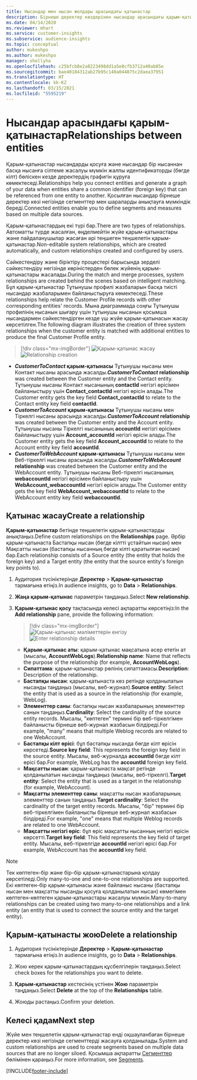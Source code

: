 ```yaml
---
title: Нысандар мен нысан жолдары арасындағы қатынастар
description: Бірнеше деректер көздерінен нысандар арасындағы қарым-қатынастарды жасап, басқарыңыз.
ms.date: 04/14/2020
ms.reviewer: mhart
ms.service: customer-insights
ms.subservice: audience-insights
ms.topic: conceptual
author: mukeshpo
ms.author: mukeshpo
manager: shellyha
ms.openlocfilehash: c25bfcb8e2a8223498dd1a5e8cfb3712a40ab85e
ms.sourcegitcommit: bae40184312ab27b95c140a044875c2daea37951
ms.translationtype: HT
ms.contentlocale: kk-KZ
ms.lasthandoff: 03/15/2021
ms.locfileid: "5595219"
---
```

# <a name="relationships-between-entities"></a><span data-ttu-id="293f3-103">Нысандар арасындағы қарым-қатынастар</span><span class="sxs-lookup"><span data-stu-id="293f3-103">Relationships between entities</span></span>

<span data-ttu-id="293f3-104">Қарым-қатынастар нысандарды қосуға және нысандар бір нысаннан басқа нысанға сілтеме жасалуы мүмкін жалпы идентификаторды (бөгде кілт) бөліскен кезде деректердің графигін құруға көмектеседі.</span><span class="sxs-lookup"><span data-stu-id="293f3-104">Relationships help you connect entities and generate a graph of your data when entities share a common identifier (foreign key) that can be referenced from one entity to another.</span></span> <span data-ttu-id="293f3-105">Қосылған нысандар бірнеше деректер көзі негізінде сегменттер мен шараларды анықтауға мүмкіндік береді.</span><span class="sxs-lookup"><span data-stu-id="293f3-105">Connected entities enable you to define segments and measures based on multiple data sources.</span></span>

<span data-ttu-id="293f3-106">Қарым-қатынастардың екі түрі бар.</span><span class="sxs-lookup"><span data-stu-id="293f3-106">There are two types of relationships.</span></span> <span data-ttu-id="293f3-107">Автоматты түрде жасалған, өңделмейтін жүйе қарым-қатынастары және пайдаланушылар жасаған әрі теңшеген теңшелетін қарым-қатынастар.</span><span class="sxs-lookup"><span data-stu-id="293f3-107">Non-editable system relationships, which are created automatically, and custom relationships created and configured by users.</span></span>

<span data-ttu-id="293f3-108">Сәйкестендіру және біріктіру процестері барысында зерделі сәйкестендіру негізінде көріністерден бөлек жүйенің қарым-қатынастары жасалады.</span><span class="sxs-lookup"><span data-stu-id="293f3-108">During the match and merge processes, system relationships are created behind the scenes based on intelligent matching.</span></span> <span data-ttu-id="293f3-109">Бұл қарым-қатынастар Тұтынушы профилі жазбаларын басқа тиісті нысандар жазбаларымен байланыстыруға көмектеседі.</span><span class="sxs-lookup"><span data-stu-id="293f3-109">These relationships help relate the Customer Profile records with other corresponding entities' records.</span></span> <span data-ttu-id="293f3-110">Мына диаграммада соңғы Тұтынушы профилінің нысанын шығару үшін тұтынушы нысанын қосымша нысандармен сәйкестендірген кезде үш жүйе қарым-қатынасын жасау көрсетілген.</span><span class="sxs-lookup"><span data-stu-id="293f3-110">The following diagram illustrates the creation of three system relationships when the customer entity is matched with additional entities to produce the final Customer Profile entity.</span></span>

> [!div class="mx-imgBorder"]
> <span data-ttu-id="293f3-111">![Қарым-қатынас жасау](media/relationships-entities-merge.png "Қарым-қатынас жасау")</span><span class="sxs-lookup"><span data-stu-id="293f3-111">![Relationship creation](media/relationships-entities-merge.png "Relationship creation")</span></span>

- <span data-ttu-id="293f3-112">***CustomerToContact* қарым-қатынасы** Тұтынушы нысаны мен Контакт нысаны арасында жасалды.</span><span class="sxs-lookup"><span data-stu-id="293f3-112">***CustomerToContact* relationship** was created between the Customer entity and the Contact entity.</span></span> <span data-ttu-id="293f3-113">Тұтынушы нысаны Контакт нысанының **contactId** негізгі өрісімен байланыстыру үшін **Contact_contactId** негізгі өрісін алады.</span><span class="sxs-lookup"><span data-stu-id="293f3-113">The Customer entity gets the key field **Contact_contactId** to relate to the Contact entity key field **contactId**.</span></span>
- <span data-ttu-id="293f3-114">***CustomerToAccount* қарым-қатынасы** Тұтынушы нысаны мен Тіркелгі нысаны арасында жасалды.</span><span class="sxs-lookup"><span data-stu-id="293f3-114">***CustomerToAccount* relationship** was created between the Customer entity and the Account entity.</span></span> <span data-ttu-id="293f3-115">Тұтынушы нысаны Тіркелгі нысанының **accountId** негізгі өрісімен байланыстыру үшін **Account_accountId** негізгі өрісін алады.</span><span class="sxs-lookup"><span data-stu-id="293f3-115">The Customer entity gets the key field **Account_accountId** to relate to the Account entity key field **accountId**.</span></span>
- <span data-ttu-id="293f3-116">***CustomerToWebAccount* қарым-қатынасы** Тұтынушы нысаны мен Веб-тіркелгі нысаны арасында жасалды.</span><span class="sxs-lookup"><span data-stu-id="293f3-116">***CustomerToWebAccount* relationship** was created between the Customer entity and the WebAccount entity.</span></span> <span data-ttu-id="293f3-117">Тұтынушы нысаны Веб-тіркелгі нысанының **webaccountId** негізгі өрісімен байланыстыру үшін **WebAccount_webaccountId** негізгі өрісін алады.</span><span class="sxs-lookup"><span data-stu-id="293f3-117">The Customer entity gets the key field **WebAccount_webaccountId** to relate to the WebAccount entity key field **webaccountId**.</span></span>

## <a name="create-a-relationship"></a><span data-ttu-id="293f3-118">Қатынас жасау</span><span class="sxs-lookup"><span data-stu-id="293f3-118">Create a relationship</span></span>

<span data-ttu-id="293f3-119">**Қарым-қатынастар** бетінде теңшелетін қарым-қатынастарды анықтаңыз.</span><span class="sxs-lookup"><span data-stu-id="293f3-119">Define custom relationships on the **Relationships** page.</span></span> <span data-ttu-id="293f3-120">Әрбір қарым-қатынаста Бастапқы нысан (бөгде кілтті ұстайтын нысан) мен Мақсатты нысан (бастапқы нысанның бөгде кілті қаратылған нысан) бар.</span><span class="sxs-lookup"><span data-stu-id="293f3-120">Each relationship consists of a Source entity (the entity that holds the foreign key) and a Target entity (the entity that the source entity's foreign key points to).</span></span>

1. <span data-ttu-id="293f3-121">Аудитория түсініктерінде **Деректер** > **Қарым-қатынастар** тармағына өтіңіз.</span><span class="sxs-lookup"><span data-stu-id="293f3-121">In audience insights, go to **Data** > **Relationships**.</span></span>

2. <span data-ttu-id="293f3-122">**Жаңа қарым-қатынас** параметрін таңдаңыз.</span><span class="sxs-lookup"><span data-stu-id="293f3-122">Select **New relationship**.</span></span>

3. <span data-ttu-id="293f3-123">**Қарым-қатынас қосу** тақтасында келесі ақпаратты көрсетіңіз:</span><span class="sxs-lookup"><span data-stu-id="293f3-123">In the **Add relationship** pane, provide the following information:</span></span>

   > [!div class="mx-imgBorder"]
   > <span data-ttu-id="293f3-124">![Қарым-қатынас мәліметтерін енгізу](media/relationships-add.png "Қарым-қатынас мәліметтерін енгізу")</span><span class="sxs-lookup"><span data-stu-id="293f3-124">![Enter relationship details](media/relationships-add.png "Enter relationship details")</span></span>

   - <span data-ttu-id="293f3-125">**Қарым-қатынас аты**: қарым-қатынас мақсатына әсер ететін ат (мысалы, **AccountWebLogs**).</span><span class="sxs-lookup"><span data-stu-id="293f3-125">**Relationship name**: Name that reflects the purpose of the relationship (for example, **AccountWebLogs**).</span></span>
   - <span data-ttu-id="293f3-126">**Сипаттама**: қарым-қатынастар рөлінің сипаттамасы.</span><span class="sxs-lookup"><span data-stu-id="293f3-126">**Description**: Description of the relationship.</span></span>
   - <span data-ttu-id="293f3-127">**Бастапқы нысан**: қарым-қатынаста көз ретінде қолданылатын нысанды таңдаңыз (мысалы, веб-журнал).</span><span class="sxs-lookup"><span data-stu-id="293f3-127">**Source entity**: Select the entity that is used as a source in the relationship (for example, WebLog).</span></span>
   - <span data-ttu-id="293f3-128">**Элементтер саны**: бастапқы нысан жазбаларының элементтер санын таңдаңыз.</span><span class="sxs-lookup"><span data-stu-id="293f3-128">**Cardinality**: Select the cardinality of the source entity records.</span></span> <span data-ttu-id="293f3-129">Мысалы, "көптеген" термині бір веб-тіркелгімен байланысты бірнеше веб-журнал жазбасын білдіреді.</span><span class="sxs-lookup"><span data-stu-id="293f3-129">For example, "many" means that multiple Weblog records are related to one WebAccount.</span></span>
   - <span data-ttu-id="293f3-130">**Бастапқы кілт өрісі**: бұл бастапқы нысанда бөгде кілт өрісін көрсетеді.</span><span class="sxs-lookup"><span data-stu-id="293f3-130">**Source key field**: This represents the foreign key field in the source entity.</span></span> <span data-ttu-id="293f3-131">Мысалы, веб-журналда **accountId** бөгде кілт өрісі бар.</span><span class="sxs-lookup"><span data-stu-id="293f3-131">For example, WebLog has the **accountId** foreign key field.</span></span>
   - <span data-ttu-id="293f3-132">**Мақсатты нысан**: қарым-қатынаста мақсат ретінде қолданылатын нысанды таңдаңыз (мысалы, веб-тіркелгі).</span><span class="sxs-lookup"><span data-stu-id="293f3-132">**Target entity**: Select the entity that is used as a target in the relationship (for example, WebAccount).</span></span>
   - <span data-ttu-id="293f3-133">**Мақсатты элементтер саны**: мақсатты нысан жазбаларының элементтер санын таңдаңыз.</span><span class="sxs-lookup"><span data-stu-id="293f3-133">**Target cardinality**: Select the cardinality of the target entity records.</span></span> <span data-ttu-id="293f3-134">Мысалы, "бір" термині бір веб-тіркелгімен байланысты бірнеше веб-журнал жазбасын білдіреді.</span><span class="sxs-lookup"><span data-stu-id="293f3-134">For example, "one" means that multiple Weblog records are related to one WebAccount.</span></span>
   - <span data-ttu-id="293f3-135">**Мақсатты негізгі өріс**: бұл өріс мақсатты нысанның негізгі өрісін көрсетті.</span><span class="sxs-lookup"><span data-stu-id="293f3-135">**Target key field**: This field represents the key field of target entity.</span></span> <span data-ttu-id="293f3-136">Мысалы, веб-тіркелгіде **accountId** негізгі өрісі бар.</span><span class="sxs-lookup"><span data-stu-id="293f3-136">For example, WebAccount has the **accountId** key field.</span></span>

> [!NOTE]
> <span data-ttu-id="293f3-137">Тек көптеген-бір және бір-бір қарым-қатынастарына қолдау көрсетіледі.</span><span class="sxs-lookup"><span data-stu-id="293f3-137">Only many-to-one and one-to-one relationships are supported.</span></span> <span data-ttu-id="293f3-138">Екі көптеген-бір қарым-қатынасы және байланыс нысаны (бастапқы нысан мен мақсатты нысанды қосуға қолданылатын нысан) көмегімен көптеген-көптеген қарым-қатынастары жасалуы мүмкін.</span><span class="sxs-lookup"><span data-stu-id="293f3-138">Many-to-many relationships can be created using two many-to-one relationships and a link entity (an entity that is used to connect the source entity and the target entity).</span></span>

## <a name="delete-a-relationship"></a><span data-ttu-id="293f3-139">Қарым-қатынасты жою</span><span class="sxs-lookup"><span data-stu-id="293f3-139">Delete a relationship</span></span>

1. <span data-ttu-id="293f3-140">Аудитория түсініктерінде **Деректер** > **Қарым-қатынастар** тармағына өтіңіз.</span><span class="sxs-lookup"><span data-stu-id="293f3-140">In audience insights, go to **Data** > **Relationships**.</span></span>

2. <span data-ttu-id="293f3-141">Жою керек қарым-қатынастардың құсбелгілерін таңдаңыз.</span><span class="sxs-lookup"><span data-stu-id="293f3-141">Select check boxes for the relationships you want to delete.</span></span>

3. <span data-ttu-id="293f3-142">**Қарым-қатынастар** кестесінің үстінен **Жою** параметрін таңдаңыз.</span><span class="sxs-lookup"><span data-stu-id="293f3-142">Select **Delete** at the top of the **Relationships** table.</span></span>

4. <span data-ttu-id="293f3-143">Жоюды растаңыз.</span><span class="sxs-lookup"><span data-stu-id="293f3-143">Confirm your deletion.</span></span>

## <a name="next-step"></a><span data-ttu-id="293f3-144">Келесі қадам</span><span class="sxs-lookup"><span data-stu-id="293f3-144">Next step</span></span>

<span data-ttu-id="293f3-145">Жүйе мен теңшелетін қарым-қатынастар енді оқшауланбаған бірнеше деректер көзі негізінде сегменттерді жасауға қолданылады.</span><span class="sxs-lookup"><span data-stu-id="293f3-145">System and custom relationships are used to create segments based on multiple data sources that are no longer siloed.</span></span> <span data-ttu-id="293f3-146">Қосымша ақпаратты [Сегменттер](segments.md) бөлімінен қараңыз.</span><span class="sxs-lookup"><span data-stu-id="293f3-146">For more information, see [Segments](segments.md).</span></span>


[!INCLUDE[footer-include](../includes/footer-banner.md)]